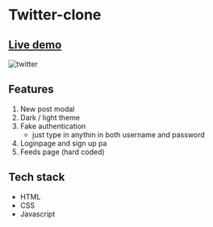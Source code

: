 # Twitter-clone
## [Live demo](https://didier187.github.io/Twitter-clone/)
![twitter](http://www.laarena.com.ar/__uP_Load_/2016/03/web-twitter-logo.jpg)

## Features
1. New post modal
2. Dark / light theme
3. Fake authentication
    - just type in anythin in both username and password
4. Loginpage and sign up pa
5. Feeds page (hard coded)

## Tech stack
- HTML
- CSS
- Javascript
